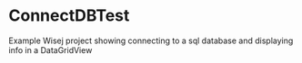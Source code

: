 # ConnectDBTest
Example Wisej project showing connecting to a sql database and displaying info in a DataGridView
